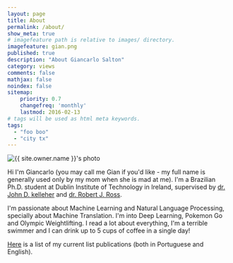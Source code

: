 ```yaml
---
layout: page
title: About
permalink: /about/
show_meta: true
# imagefeature path is relative to images/ directory.
imagefeature: gian.png
published: true
description: "About Giancarlo Salton"
category: views
comments: false
mathjax: false
noindex: false
sitemap:
    priority: 0.7
    changefreq: 'monthly'
    lastmod: 2016-02-13
# tags will be used as html meta keywords.    
tags:
  - "foo boo"
  - "city tx"
---
```


<div class="post-author text-center">                       
            <img src="{{ site.urlimg }}{{ site.owner.avatar }}" alt="{{ site.owner.name }}'s photo" itemprop="image" class="post-avatar img-circle img-responsive"/>
<span class="social-icons" style="padding-top: 10px; padding-bottom: 1px;">
<a href="{{ site.url }}/cv" title="Curriculum Vitae" class="social-icons"><i class="iconm iconm-profile" style="vertical-align: top;"></i></a>
<a href="{{ site.url }}/about/publications/" class="social-icons" title="Publications"><i class="iconm iconm-file-pdf"></i></a>
<a href="{{ site.owner.linkedin }}" class="social-icons" title="LinkedIn profile"><i class="iconm iconm-linkedin2"></i></a>
</span>
</div>

Hi I'm Giancarlo (you may call me Gian if you'd like - my full name is generally used only by my mom when she is mad at me).
I'm a Brazilian Ph.D. student at Dublin Institute of Technology in Ireland, supervised by [dr. John D. kelleher](http://www.comp.dit.ie/jkelleher/)
and [dr. Robert J. Ross](http://www.robertjross.org/).

I'm passionate about Machine Learning and Natural Language Processing, specially about Machine Translation. I'm into Deep Learning, Pokemon Go and Olympic Weightlifting. I read a lot about
everything, I'm a terrible swimmer and I can drink up to 5 cups of coffee in a single day!

<a href="{{ site.url }}/about/publications/">Here</a> is a list of my current list publications (both in Portuguese and English).
